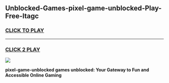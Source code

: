 
## Unblocked-Games-pixel-game-unblocked-Play-Free-ltagc
<h3>
<a href="https://premium76.site?title=pixel-game-unblocked&ref=22A">CLICK TO PLAY</a></h3>
<hr>

<h3>
<a href="https://premium76.site?title=pixel-game-unblocked&ref=22A">CLICK 2 PLAY</a>
  
</h3>

<a href="https://premium76.site?title=pixel-game-unblocked&ref=22A"><img src="https://clearcache.store/games.png"></a>


**pixel-game-unblocked games unblocked: Your Gateway to Fun and Accessible Online Gaming**
